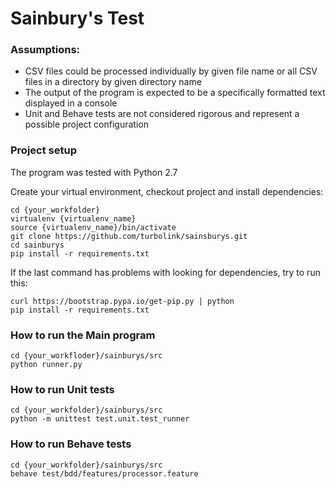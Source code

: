 # Sainbury's Test

### Assumptions:
* CSV files could be processed individually by given file name or all CSV files in a directory by given directory name
* The output of the program is expected to be a specifically formatted text displayed in a console
* Unit and Behave tests are not considered rigorous and represent a possible project configuration

### Project setup
The program was tested with Python 2.7

Create your virtual environment, checkout project and install dependencies:
```
cd {your_workfolder}
virtualenv {virtualenv_name}
source {virtualenv_name}/bin/activate
git clone https://github.com/turbolink/sainsburys.git
cd sainburys
pip install -r requirements.txt
``` 
If the last command has problems with looking for dependencies, try to run this:
```
curl https://bootstrap.pypa.io/get-pip.py | python
pip install -r requirements.txt
```

### How to run the Main program
```
cd {your_workfloder}/sainburys/src
python runner.py
```

### How to run Unit tests
```
cd {your_workfolder}/sainburys/src
python -m unittest test.unit.test_runner
```

### How to run Behave tests
```
cd {your_workfolder}/sainburys/src
behave test/bdd/features/processor.feature
```